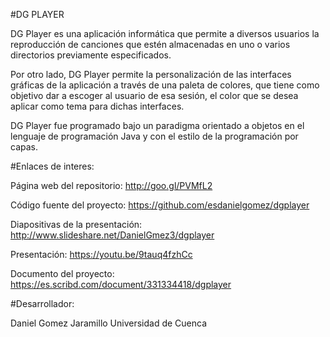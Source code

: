 #DG PLAYER

DG Player es una aplicación informática que permite a diversos usuarios la reproducción de canciones que estén almacenadas en uno o varios directorios previamente especificados. 

Por otro lado, DG Player permite la personalización de las interfaces gráficas de la aplicación a través de una paleta de colores, que tiene como objetivo dar a escoger al usuario de esa sesión, el color que se desea aplicar como tema para dichas interfaces. 

DG Player fue programado bajo un paradigma orientado a objetos en el lenguaje de programación Java y con el estilo de la programación por capas. 

#Enlaces de interes:

Página web del repositorio: 
  http://goo.gl/PVMfL2

Código fuente del proyecto: 
  https://github.com/esdanielgomez/dgplayer

Diapositivas de la presentación:
  http://www.slideshare.net/DanielGmez3/dgplayer

Presentación: 
  https://youtu.be/9tauq4fzhCc

Documento del proyecto:
  https://es.scribd.com/document/331334418/dgplayer
  
#Desarrollador:

Daniel Gomez Jaramillo
Universidad de Cuenca
